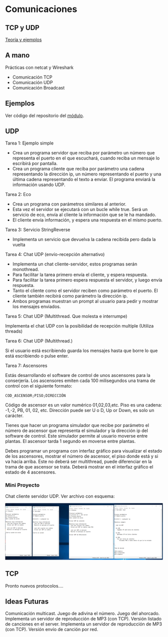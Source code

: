 # Comunicaciones

## TCP y UDP

[Teoría y ejemplos](https://psp2dam.github.io/psp_pages/es/unit4/)

## A mano

Prácticas con netcat y Wireshark

- Comunicación TCP
- Comunicación UDP
- Comunicación Broadcast

## Ejemplos

Ver código del repositorio del [módulo](https://github.com/JorgeDuenasLerin/programacion-de-servicios-y-procesos/tree/main/ut03).

## UDP

Tarea 1: Ejemplo simple

- Crea un programa servidor que reciba por parámetro un número que representa el puerto en el que escuchará, cuando reciba un mensaje lo escribirá por pantalla.
- Crea un programa cliente que reciba por parámetro una cadena representando la dirección ip, un número representando el puerto y una última cadena representando el texto a enviar. El programa enviará la información usando UDP.

Tarea 2: Eco

- Crea un programa con parámetros similares al anterior.
- Esta vez el servidor se ejecutará con un bucle while true. Será un servicio de eco, envía al cliente la información que se le ha mandado.
- El cliente envía información, y espera una respuesta en el mismo puerto.

Tarea 3: Servicio StringReverse

- Implementa un servicio que devuelva la cadena recibida pero dada la vuelta

Tarea 4: Chat UDP (envío-recepción alternativo)

- Implementa un chat cliente-servidor, estos programas serán monothread.
- Para facilitar la tarea primero envía el cliente, y espera respuesta.
- Para facilitar la tarea primero espera respuesta el servidor, y luego envía respuesta.
- Tanto el cliente como el servidor reciben como parámetro el puerto. El cliente también recibirá como parámetro la dirección ip.
- Ambos programas muestran un prompt al usuario para pedir y mostrar los mensajes enviados.

Tarea 5: Chat UDP (Multithread. Que molesta e interrumpe)

Implementa el chat UDP con la posibilidad de recepción multiple (Utiliza threads)

Tarea 6: Chat UDP (Multithread.)

Si el usuario está escribiendo guarda los mensajes hasta que borre lo que está escribiendo o pulse enter.

Tarea 7: Ascensores

Estás desarrollando el software de control de unos ascensores para la conserjería. Los ascensores emiten cada 100 milisegundos una trama de control con el siguiente formato:

```
COD_ASCENSOR;PISO;DIRECCIÓN
```

Código de ascensor es un valor numérico 01,02,03,etc.
Piso es una cadena: -1,-2, PB, 01, 02, etc.
Dirección puede ser U o D, Up or Down, es solo un carácter.

Tienes que hacer un programa simulador que recibe por parámetro el número de ascensor que representa el simulador y la dirección ip del software de control. Este simulador permite al usuario moverse entre plantas. El ascensor tarda 1 segundo en moverse entre plantas.

Debes programar un programa con interfaz gráfico para visualizar el estado de los ascensores, mostrar el número de ascensor, el piso donde está y si va hacía arriba. Este no deberá ser multithread, puede diferenciar en la trama de que ascensor se trata. Deberá mostrar en el interfaz gráfico el estado de 4 ascensores.

### Mini Proyecto

Chat cliente servidor UDP. Ver archivo con esquema:

![Chat UDP](Chats.png)



## TCP

Pronto nuevos protocolos....


## Ideas Futuras

Comunicación multicast.
Juego de adivina el número.
Juego del ahorcado.
Implementa un servidor de reproducción de MP3 (con TCP). Versión listado de canciones en el server.
Implementa un servidor de reproducción de MP3 (con TCP). Versión envío de canción por red.

